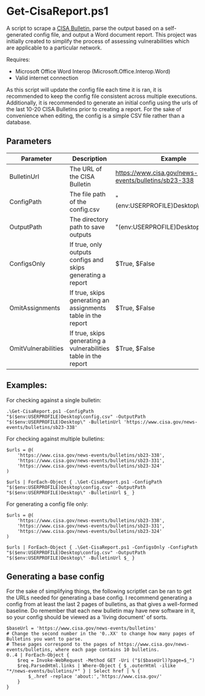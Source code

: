# Get-CisaReport.ps1
A script to scrape a [CISA Bulletin](https://www.cisa.gov/news-events/bulletins), parse the output based on a self-generated config file, and output a Word document report. This project was initially created to simplify the process of assessing vulnerabilities which are applicable to a particular network.

Requires:
- Microsoft Office Word Interop (Microsoft.Office.Interop.Word)
- Valid internet connection

As this script will update the config file each time it is ran, it is recommended to keep the config file consistent across multiple executions. Additionally, it is recommended to generate an initial config using the urls of the last 10-20 CISA Bulletins prior to creating a report. For the sake of convenience when editing, the config is a simple CSV file rather than a database.

## Parameters
| Parameter           	| Description                                                     	| Example                                             	|
|---------------------	|-----------------------------------------------------------------	|-----------------------------------------------------	|
| BulletinUrl         	| The URL of the CISA Bulletin                                    	| https://www.cisa.gov/news-events/bulletins/sb23-338 	|
| ConfigPath          	| The file path of the config.csv                                 	| "$($env:USERPROFILE)Desktop\config.csv"             	|
| OutputPath          	| The directory path to save outputs                              	| "$($env:USERPROFILE)Desktop\"                       	|
| ConfigsOnly         	| If true, only outputs configs and skips generating a report     	| $True, $False                                       	|
| OmitAssignments     	| If true, skips generating an assignments table in the report    	| $True, $False                                       	|
| OmitVulnerabilities 	| If true, skips generating a vulnerabilities table in the report 	| $True, $False                                       	|

## Examples:
For checking against a single bulletin:
```
.\Get-CisaReport.ps1 -ConfigPath "$($env:USERPROFILE)Desktop\config.csv" -OutputPath "$($env:USERPROFILE)Desktop\" -BulletinUrl 'https://www.cisa.gov/news-events/bulletins/sb23-338'
```

For checking against multiple bulletins:
```
$urls = @(
    'https://www.cisa.gov/news-events/bulletins/sb23-338',
    'https://www.cisa.gov/news-events/bulletins/sb23-331',
    'https://www.cisa.gov/news-events/bulletins/sb23-324'
)

$urls | ForEach-Object { .\Get-CisaReport.ps1 -ConfigPath "$($env:USERPROFILE)Desktop\config.csv" -OutputPath "$($env:USERPROFILE)Desktop\" -BulletinUrl $_ }
```

For generating a config file only:
```
$urls = @(
    'https://www.cisa.gov/news-events/bulletins/sb23-338',
    'https://www.cisa.gov/news-events/bulletins/sb23-331',
    'https://www.cisa.gov/news-events/bulletins/sb23-324'
)

$urls | ForEach-Object { .\Get-CisaReport.ps1 -ConfigsOnly -ConfigPath "$($env:USERPROFILE)Desktop\config.csv" -OutputPath "$($env:USERPROFILE)Desktop\" -BulletinUrl $_ }
```

## Generating a base config
For the sake of simplifying things, the following scriptlet can be ran to get the URLs needed for generating a base config. I recommend generating a config from at least the last 2 pages of bulletins, as that gives a well-formed baseline. Do remember that each new bulletin may have new software in it, so your config should be viewed as a 'living document' of sorts.
```
$baseUrl = 'https://www.cisa.gov/news-events/bulletins'
# Change the second number in the '0..XX' to change how many pages of Bulletins you want to parse. 
# These pages correspond to the pages of https://www.cisa.gov/news-events/bulletins, where each page contains 10 bulletins.
0..4 | ForEach-Object {
    $req = Invoke-WebRequest -Method GET -Uri ("$($baseUrl)?page=$_")
    $req.ParsedHtml.links | Where-Object { $_.outerHtml -ilike "*/news-events/bulletins/*" } | Select href | % {
        $_.href -replace 'about:','https://www.cisa.gov/'
    }
}
```